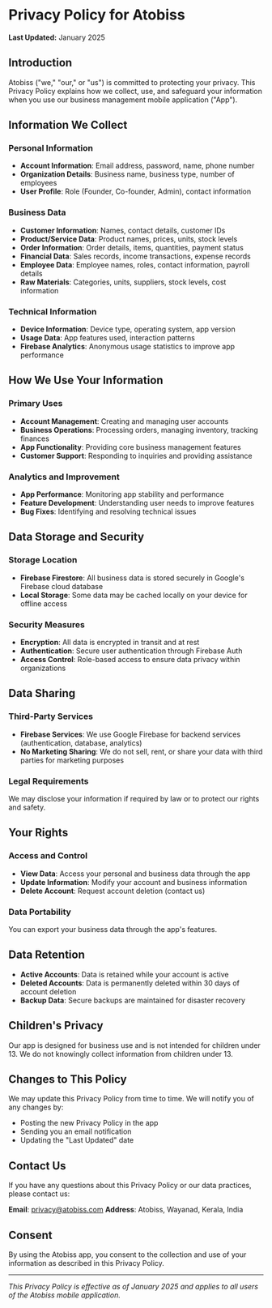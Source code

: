 # Privacy Policy for Atobiss

**Last Updated:** January 2025

## Introduction

Atobiss ("we," "our," or "us") is committed to protecting your privacy. This Privacy Policy explains how we collect, use, and safeguard your information when you use our business management mobile application ("App").

## Information We Collect

### Personal Information
- **Account Information**: Email address, password, name, phone number
- **Organization Details**: Business name, business type, number of employees
- **User Profile**: Role (Founder, Co-founder, Admin), contact information

### Business Data
- **Customer Information**: Names, contact details, customer IDs
- **Product/Service Data**: Product names, prices, units, stock levels
- **Order Information**: Order details, items, quantities, payment status
- **Financial Data**: Sales records, income transactions, expense records
- **Employee Data**: Employee names, roles, contact information, payroll details
- **Raw Materials**: Categories, units, suppliers, stock levels, cost information

### Technical Information
- **Device Information**: Device type, operating system, app version
- **Usage Data**: App features used, interaction patterns
- **Firebase Analytics**: Anonymous usage statistics to improve app performance

## How We Use Your Information

### Primary Uses
- **Account Management**: Creating and managing user accounts
- **Business Operations**: Processing orders, managing inventory, tracking finances
- **App Functionality**: Providing core business management features
- **Customer Support**: Responding to inquiries and providing assistance

### Analytics and Improvement
- **App Performance**: Monitoring app stability and performance
- **Feature Development**: Understanding user needs to improve features
- **Bug Fixes**: Identifying and resolving technical issues

## Data Storage and Security

### Storage Location
- **Firebase Firestore**: All business data is stored securely in Google's Firebase cloud database
- **Local Storage**: Some data may be cached locally on your device for offline access

### Security Measures
- **Encryption**: All data is encrypted in transit and at rest
- **Authentication**: Secure user authentication through Firebase Auth
- **Access Control**: Role-based access to ensure data privacy within organizations

## Data Sharing

### Third-Party Services
- **Firebase Services**: We use Google Firebase for backend services (authentication, database, analytics)
- **No Marketing Sharing**: We do not sell, rent, or share your data with third parties for marketing purposes

### Legal Requirements
We may disclose your information if required by law or to protect our rights and safety.

## Your Rights

### Access and Control
- **View Data**: Access your personal and business data through the app
- **Update Information**: Modify your account and business information
- **Delete Account**: Request account deletion (contact us)

### Data Portability
You can export your business data through the app's features.

## Data Retention

- **Active Accounts**: Data is retained while your account is active
- **Deleted Accounts**: Data is permanently deleted within 30 days of account deletion
- **Backup Data**: Secure backups are maintained for disaster recovery

## Children's Privacy

Our app is designed for business use and is not intended for children under 13. We do not knowingly collect information from children under 13.

## Changes to This Policy

We may update this Privacy Policy from time to time. We will notify you of any changes by:
- Posting the new Privacy Policy in the app
- Sending you an email notification
- Updating the "Last Updated" date

## Contact Us

If you have any questions about this Privacy Policy or our data practices, please contact us:

**Email**: privacy@atobiss.com
**Address**: Atobiss, Wayanad, Kerala, India

## Consent

By using the Atobiss app, you consent to the collection and use of your information as described in this Privacy Policy.

---

*This Privacy Policy is effective as of January 2025 and applies to all users of the Atobiss mobile application.* 
